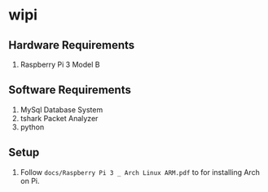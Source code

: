 # wipi

## Hardware Requirements
1. Raspberry Pi 3 Model B

## Software Requirements
1. MySql Database System
2. tshark Packet Analyzer
3. python 

## Setup
1. Follow `docs/Raspberry Pi 3 _ Arch Linux ARM.pdf` to for installing Arch
   on Pi.
